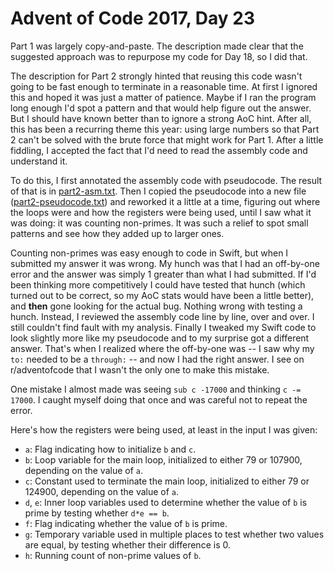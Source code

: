 # Advent of Code 2017, Day 23

Part 1 was largely copy-and-paste.  The description made clear that the suggested approach was to repurpose my code for Day 18, so I did that.

The description for Part 2 strongly hinted that reusing this code wasn't going to be fast enough to terminate in a reasonable time.  At first I ignored this and hoped it was just a matter of patience.  Maybe if I ran the program long enough I'd spot a pattern and that would help figure out the answer.  But I should have known better than to ignore a strong AoC hint.  After all, this has been a recurring theme this year: using large numbers so that Part 2 can't be solved with the brute force that might work for Part 1.  After a little fiddling, I accepted the fact that I'd need to read the assembly code and understand it.

To do this, I first annotated the assembly code with pseudocode.  The result of that is in [part2-asm.txt](part2-asm.txt).  Then I copied the pseudocode into a new file ([part2-pseudocode.txt](part2-pseudocode.txt)) and reworked it a little at a time, figuring out where the loops were and how the registers were being used, until I saw what it was doing: it was counting non-primes.  It was such a relief to spot small patterns and see how they added up to larger ones.

Counting non-primes was easy enough to code in Swift, but when I submitted my answer it was wrong.  My hunch was that I had an off-by-one error and the answer was simply 1 greater than what I had submitted.  If I'd been thinking more competitively I could have tested that hunch (which turned out to be correct, so my AoC stats would have been a little better), and **then** gone looking for the actual bug.  Nothing wrong with testing a hunch.  Instead, I reviewed the assembly code line by line, over and over.  I still couldn't find fault with my analysis.  Finally I tweaked my Swift code to look slightly more like my pseudocode and to my surprise got a different answer.  That's when I realized where the off-by-one was -- I saw why my `to:` needed to be a `through:` -- and now I had the right answer.  I see on r/adventofcode that I wasn't the only one to make this mistake.

One mistake I almost made was seeing `sub c -17000` and thinking `c -= 17000`.  I caught myself doing that once and was careful not to repeat the error.

Here's how the registers were being used, at least in the input I was given:

- `a`: Flag indicating how to initialize `b` and `c`.
- `b`: Loop variable for the main loop, initialized to either 79 or 107900, depending on the value of `a`.
- `c`: Constant used to terminate the main loop, initialized to either 79 or 124900, depending on the value of `a`.
- `d`, `e`: Inner loop variables used to determine whether the value of `b` is prime by testing whether `d*e == b`.
- `f`: Flag indicating whether the value of `b` is prime.
- `g`: Temporary variable used in multiple places to test whether two values are equal, by testing whether their difference is 0.
- `h`: Running count of non-prime values of `b`.

